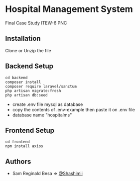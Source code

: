 
# Hospital Management System

Final Case Study ITEW-6 PNC


## Installation

Clone or Unzip the file

## Backend Setup
```
cd backend
composer install
composer require laravel/sanctum
php artisan migrate:fresh
php artisan db:seed

```
- create .env file mysql as database
- copy the contents of .env-example then paste it on .env file
- database name "hospitalms"
## Frontend Setup
```
cd frontend
npm install axios
```
    
## Authors

- Sam Reginald Besa => [@Shashimii](https://github.com/Shashimii)
